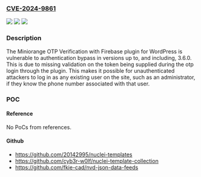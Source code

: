 ### [CVE-2024-9861](https://cve.mitre.org/cgi-bin/cvename.cgi?name=CVE-2024-9861)
![](https://img.shields.io/static/v1?label=Product&message=Miniorange%20OTP%20Verification%20with%20Firebase&color=blue)
![](https://img.shields.io/static/v1?label=Version&message=*%3C%3D%203.6.0%20&color=brighgreen)
![](https://img.shields.io/static/v1?label=Vulnerability&message=CWE-288%20Authentication%20Bypass%20Using%20an%20Alternate%20Path%20or%20Channel&color=brighgreen)

### Description

The Miniorange OTP Verification with Firebase plugin for WordPress is vulnerable to authentication bypass in versions up to, and including, 3.6.0. This is due to missing validation on the token being supplied during the otp login through the plugin. This makes it possible for unauthenticated attackers to log in as any existing user on the site, such as an administrator, if they know the phone number associated with that user.

### POC

#### Reference
No PoCs from references.

#### Github
- https://github.com/20142995/nuclei-templates
- https://github.com/cyb3r-w0lf/nuclei-template-collection
- https://github.com/fkie-cad/nvd-json-data-feeds

